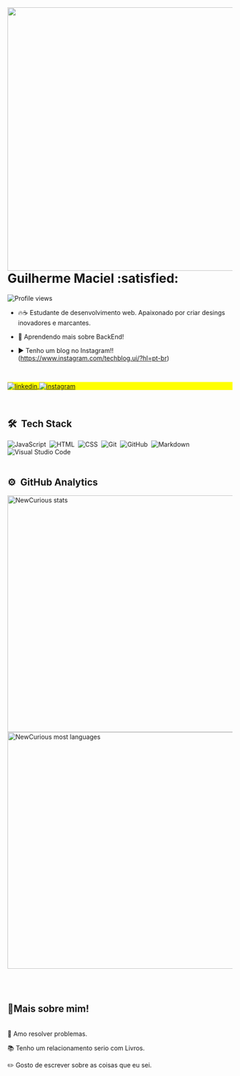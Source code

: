 <img align="right" height="590em" src="https://raw.githubusercontent.com/gist/NewCurious/8fa7f6915b7395b584b50f0e970c8f86/raw/909555a201c6ea789e827182c5d8bfe7d91ccb4b/CardProfile.svg"/>

<h1 align="left">Guilherme Maciel :satisfied:</h1>
<p align="left"> <img src="https://komarev.com/ghpvc/?username=NewCurious&color=red" alt="Profile views" /> </p>

- 🔥:coffee: Estudante de desenvolvimento web. Apaixonado por criar desings inovadores e marcantes.
- :closed_book: Aprendendo mais sobre BackEnd!

- ▶️ Tenho um blog no Instagram!! (https://www.instagram.com/techblog.ui/?hl=pt-br)

<br>
<p align="left" style="background:yellow">
<a href="https://www.linkedin.com/in/guilherme-maciel-84094a186/" target="_blank">
  <img align="center" src="https://img.shields.io/badge/-GuilhermeMaciel-05122A?style=flat&logo=linkedin" alt="linkedin"/>
</a>
<a href="https://www.instagram.com/techblog.ui/?hl=pt-br" target="_blank">
 <img align="center" src="https://img.shields.io/badge/-TechBlog-05122A?style=flat&logo=instagram" alt="instagram"/>
</a>
</p>
<br>

## 🛠 &nbsp;Tech Stack

![JavaScript](https://img.shields.io/badge/-JavaScript-05122A?style=flat&logo=javascript)&nbsp;
![HTML](https://img.shields.io/badge/-HTML-05122A?style=flat&logo=HTML5)&nbsp;
![CSS](https://img.shields.io/badge/-CSS-05122A?style=flat&logo=CSS3&logoColor=1572B6)&nbsp;
![Git](https://img.shields.io/badge/-Git-05122A?style=flat&logo=git)&nbsp;
![GitHub](https://img.shields.io/badge/-GitHub-05122A?style=flat&logo=github)&nbsp;
![Markdown](https://img.shields.io/badge/-Markdown-05122A?style=flat&logo=markdown)&nbsp;
![Visual Studio Code](https://img.shields.io/badge/-Visual%20Studio%20Code-05122A?style=flat&logo=visual-studio-code&logoColor=007ACC)&nbsp;
<br><br>

## ⚙️ &nbsp;GitHub Analytics

<p align="left">
<img width="530em" src="https://github-readme-stats.vercel.app/api?username=NewCurious&show_icons=true&theme=dracula" alt="NewCurious stats"/>
  <br>
<img width="530em" src="https://github-readme-stats.vercel.app/api/top-langs/?username=NewCurious&layout=compact&theme=dracula" alt="NewCurious most languages"/>
</p>

<br><br>

 <h2 align="left"> 📖Mais sobre mim!</h2>
 <br>
🖤 Amo resolver problemas.

📚 Tenho um relacionamento serio com Livros. 

✏️ Gosto de escrever sobre as coisas que eu sei.

<link src="https://github-readme-stats.vercel.app/api/pin/?username=NewCurious&repo=github-readme-stats"/>


 
